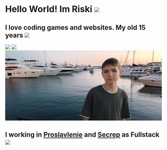 # Hello World! Im Riski <img width="40px" src="https://emojigraph.org/media/72/apple/smiling-face-with-sunglasses_1f60e.png"/>
## I love coding games and websites. My old 15 years <img width="30px" src="https://emojigraph.org/media/72/apple/frog_1f438.png"/>

![](https://github-readme-stats.vercel.app/api?username=Riskohop&theme=dark&hide=issues,stars&show_icons=true)
![](https://github-readme-stats.vercel.app/api/top-langs/?username=Riskohop&layout=compact&theme=dark&hide=hlsl,shaderlab,css)
<img width="770px" src="./photo_2024-08-03_02-57-23.jpg" /> 

## I working in [Proslavlenie](https://proslavlenie.ru) and [Secrep](https://secrep.ru) as Fullstack <img width="30px" src="https://emojigraph.org/media/72/apple/hot-beverage_2615.png"/>

